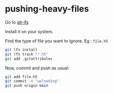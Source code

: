 # pushing-heavy-files

Go to [git-lfs](https://git-lfs.com/)

Install it on your system.

Find the type of file you want to ignore. Eg.: `file.h5`

```bash
git lfs install
git lfs track "*.h5"
git add .gitattributes
```

Now, commit and push as usual:

```bash
git add file.h5
git commit -m "uploading"
git push origin main
```
